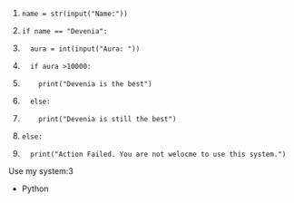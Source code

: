 1.     name = str(input("Name:"))
2.     if name == "Devenia":
3.       aura = int(input("Aura: "))
4.       if aura >10000:
5.         print("Devenia is the best")
6.       else:
7.         print("Devenia is still the best")
8.     else:
9.       print("Action Failed. You are not welocme to use this system.")


Use my system:3 
- Python
